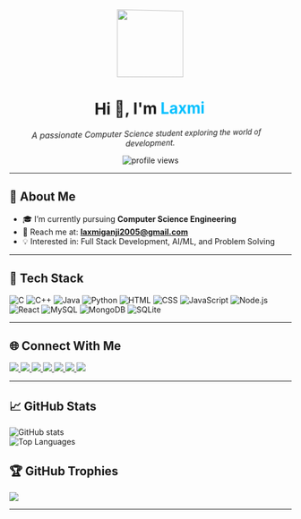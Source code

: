 <!-- Header with 3D-like animation -->
<div align="center" style="perspective: 1000px;">
  <div style="transform: rotateY(10deg); animation: float 4s ease-in-out infinite;">
    <img src="https://media.giphy.com/media/du3J3cXyzhj75IOgvA/giphy.gif" width="120"/>
    <h1 align="center">Hi 👋, I'm <span style="color:#00bfff;">Laxmi</span></h1>
    <p><em>A passionate Computer Science student exploring the world of development.</em></p>
  </div>
</div>



<p align="center">
  <img src="https://komarev.com/ghpvc/?username=LaxmiGanji&style=flat-square&color=blue" alt="profile views"/>
</p>

---

## 🧠 About Me

- 🎓 I’m currently pursuing **Computer Science Engineering**  
- 📧 Reach me at: **laxmiganji2005@gmail.com**  
- 💡 Interested in: Full Stack Development, AI/ML, and Problem Solving  

---

## 🚀 Tech Stack

![C](https://img.shields.io/badge/C-00599C?style=for-the-badge&logo=c&logoColor=white)  ![C++](https://img.shields.io/badge/C++-00599C?style=for-the-badge&logo=c%2B%2B&logoColor=white)  ![Java](https://img.shields.io/badge/Java-ED8B00?style=for-the-badge&logo=java&logoColor=white)  ![Python](https://img.shields.io/badge/Python-3776AB?style=for-the-badge&logo=python&logoColor=ffdd54)  ![HTML](https://img.shields.io/badge/HTML-E34F26?style=for-the-badge&logo=html5&logoColor=white)  ![CSS](https://img.shields.io/badge/CSS-1572B6?style=for-the-badge&logo=css3&logoColor=white)  ![JavaScript](https://img.shields.io/badge/JavaScript-F7DF1E?style=for-the-badge&logo=javascript&logoColor=black)  ![Node.js](https://img.shields.io/badge/Node.js-339933?style=for-the-badge&logo=nodedotjs&logoColor=white)  ![React](https://img.shields.io/badge/React-20232A?style=for-the-badge&logo=react&logoColor=61DAFB)  ![MySQL](https://img.shields.io/badge/MySQL-4479A1?style=for-the-badge&logo=mysql&logoColor=white)  ![MongoDB](https://img.shields.io/badge/MongoDB-47A248?style=for-the-badge&logo=mongodb&logoColor=white)  ![SQLite](https://img.shields.io/badge/SQLite-003B57?style=for-the-badge&logo=sqlite&logoColor=white)

---




## 🌐 Connect With Me

<p align="left">
<a href="https://linkedin.com/in/laxmi-ganji-803665245/" target="blank">
  <img src="https://img.shields.io/badge/LinkedIn-blue?logo=linkedin&style=for-the-badge" />
</a>
<a href="https://twitter.com/ganji_laxmi" target="blank">
  <img src="https://img.shields.io/badge/Twitter-1DA1F2?logo=twitter&style=for-the-badge" />
</a>
<a href="https://leetcode.com/laxmiganji2005/" target="blank">
  <img src="https://img.shields.io/badge/LeetCode-black?logo=leetcode&style=for-the-badge" />
</a>
<a href="https://www.codechef.com/users/laxmiganji2005" target="blank">
  <img src="https://img.shields.io/badge/CodeChef-5B4638?logo=codechef&style=for-the-badge" />
</a>
<a href="https://www.hackerrank.com/laxmiganji2005" target="blank">
  <img src="https://img.shields.io/badge/HackerRank-2EC866?logo=hackerrank&style=for-the-badge" />
</a>
<a href="https://www.hackerearth.com/@laxmiganji2005" target="blank">
  <img src="https://img.shields.io/badge/HackerEarth-323754?logo=hackerearth&style=for-the-badge" />
</a>
<a href="https://www.topcoder.com/members/laxmi05" target="blank">
  <img src="https://img.shields.io/badge/Topcoder-29A8DF?logo=topcoder&style=for-the-badge" />
</a>
</p>

---

## 📈 GitHub Stats

![GitHub stats](https://github-readme-stats.vercel.app/api?username=LaxmiGanji&show_icons=true&theme=radical)  
![Top Languages](https://github-readme-stats.vercel.app/api/top-langs/?username=LaxmiGanji&layout=compact&theme=radical)  

## 🏆 GitHub Trophies

![](https://github-profile-trophy.vercel.app/?username=LaxmiGanji&theme=onestar&no-frame=true&row=1)

---

